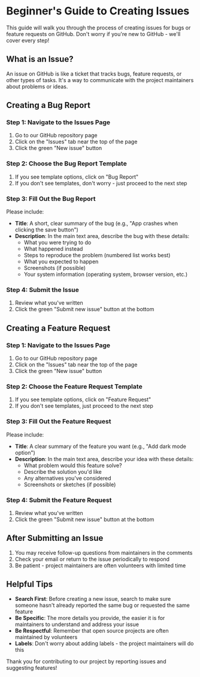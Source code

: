 # Beginner's Guide to Creating Issues

This guide will walk you through the process of creating issues for bugs or feature requests on GitHub. Don't worry if you're new to GitHub - we'll cover every step!

## What is an Issue?

An issue on GitHub is like a ticket that tracks bugs, feature requests, or other types of tasks. It's a way to communicate with the project maintainers about problems or ideas.

## Creating a Bug Report

### Step 1: Navigate to the Issues Page
1. Go to our GitHub repository page
2. Click on the "Issues" tab near the top of the page
3. Click the green "New issue" button

### Step 2: Choose the Bug Report Template
1. If you see template options, click on "Bug Report"
2. If you don't see templates, don't worry - just proceed to the next step

### Step 3: Fill Out the Bug Report
Please include:
- **Title**: A short, clear summary of the bug (e.g., "App crashes when clicking the save button")
- **Description**: In the main text area, describe the bug with these details:
  - What you were trying to do
  - What happened instead
  - Steps to reproduce the problem (numbered list works best)
  - What you expected to happen
  - Screenshots (if possible)
  - Your system information (operating system, browser version, etc.)

### Step 4: Submit the Issue
1. Review what you've written
2. Click the green "Submit new issue" button at the bottom

## Creating a Feature Request

### Step 1: Navigate to the Issues Page
1. Go to our GitHub repository page
2. Click on the "Issues" tab near the top of the page
3. Click the green "New issue" button

### Step 2: Choose the Feature Request Template
1. If you see template options, click on "Feature Request"
2. If you don't see templates, just proceed to the next step

### Step 3: Fill Out the Feature Request
Please include:
- **Title**: A clear summary of the feature you want (e.g., "Add dark mode option")
- **Description**: In the main text area, describe your idea with these details:
  - What problem would this feature solve?
  - Describe the solution you'd like
  - Any alternatives you've considered
  - Screenshots or sketches (if possible)

### Step 4: Submit the Feature Request
1. Review what you've written
2. Click the green "Submit new issue" button at the bottom

## After Submitting an Issue

1. You may receive follow-up questions from maintainers in the comments
2. Check your email or return to the issue periodically to respond
3. Be patient - project maintainers are often volunteers with limited time

## Helpful Tips

- **Search First**: Before creating a new issue, search to make sure someone hasn't already reported the same bug or requested the same feature
- **Be Specific**: The more details you provide, the easier it is for maintainers to understand and address your issue
- **Be Respectful**: Remember that open source projects are often maintained by volunteers
- **Labels**: Don't worry about adding labels - the project maintainers will do this

Thank you for contributing to our project by reporting issues and suggesting features!
